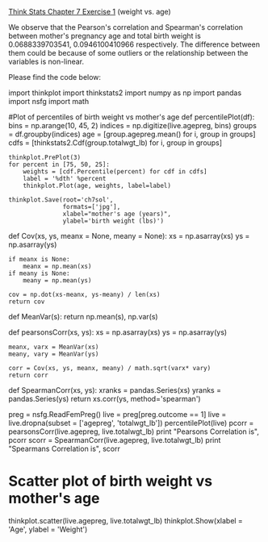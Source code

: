 [Think Stats Chapter 7 Exercise 1](http://greenteapress.com/thinkstats2/html/thinkstats2008.html#toc70) (weight vs. age)

We observe that the Pearson's correlation and Spearman's correlation between mother's pregnancy age and total birth weight is 0.0688339703541, 0.0946100410966 respectively. The difference between them could be because of some outliers or the relationship between the variables is non-linear.

Please find the code below:

import thinkplot
import thinkstats2
import numpy as np
import pandas
import nsfg
import math

#Plot of percentiles of birth weight vs mother's age
def percentilePlot(df):
    bins = np.arange(10, 45, 2)
    indices = np.digitize(live.agepreg, bins)
    groups = df.groupby(indices)
    age = [group.agepreg.mean() for i, group in groups]
    cdfs = [thinkstats2.Cdf(group.totalwgt_lb) for i, group in groups]
    
    thinkplot.PrePlot(3)
    for percent in [75, 50, 25]:
        weights = [cdf.Percentile(percent) for cdf in cdfs]
        label = '%dth' %percent
        thinkplot.Plot(age, weights, label=label)

    thinkplot.Save(root='ch7sol',
                   formats=['jpg'],
                   xlabel="mother's age (years)",
                   ylabel='birth weight (lbs)')
    
def Cov(xs, ys, meanx = None, meany = None):
    xs = np.asarray(xs)
    ys = np.asarray(ys)
    
    if meanx is None:
        meanx = np.mean(xs)
    if meany is None:
        meany = np.mean(ys)
        
    cov = np.dot(xs-meanx, ys-meany) / len(xs)
    return cov

def MeanVar(s):
    return np.mean(s), np.var(s)
    
def pearsonsCorr(xs, ys):
    xs = np.asarray(xs)
    ys = np.asarray(ys)
    
    meanx, varx = MeanVar(xs)
    meany, vary = MeanVar(ys)
    
    corr = Cov(xs, ys, meanx, meany) / math.sqrt(varx* vary)
    return corr

def SpearmanCorr(xs, ys):
    xranks = pandas.Series(xs)
    yranks = pandas.Series(ys)
    return xs.corr(ys, method='spearman')

preg = nsfg.ReadFemPreg()
live = preg[preg.outcome == 1]
live = live.dropna(subset = ['agepreg', 'totalwgt_lb'])
percentilePlot(live)
pcorr = pearsonsCorr(live.agepreg, live.totalwgt_lb)
print "Pearsons Correlation is", pcorr
scorr = SpearmanCorr(live.agepreg, live.totalwgt_lb)
print "Spearmans Correlation is", scorr

# Scatter plot of birth weight vs mother's age
thinkplot.scatter(live.agepreg, live.totalwgt_lb)
thinkplot.Show(xlabel = 'Age', ylabel = 'Weight')


